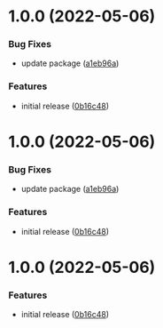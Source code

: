 # 1.0.0 (2022-05-06)


### Bug Fixes

* update package ([a1eb96a](https://github.com/trieloff/test-app/commit/a1eb96ab6121d8e01c1bc534d60efba454c868d2))


### Features

* initial release ([0b16c48](https://github.com/trieloff/test-app/commit/0b16c489746918d58b205e185c884c9845b1948d))

# 1.0.0 (2022-05-06)


### Bug Fixes

* update package ([a1eb96a](https://github.com/trieloff/test-app/commit/a1eb96ab6121d8e01c1bc534d60efba454c868d2))


### Features

* initial release ([0b16c48](https://github.com/trieloff/test-app/commit/0b16c489746918d58b205e185c884c9845b1948d))

# 1.0.0 (2022-05-06)


### Features

* initial release ([0b16c48](https://github.com/trieloff/test-app/commit/0b16c489746918d58b205e185c884c9845b1948d))
